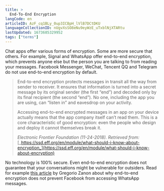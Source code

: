 ```yaml
---
title: >
  End-To-End Encryption
langCode: en
articleID: AzF_cq1BLy_0up3ICBpH_lVlB7DCtDKU
languageCollectionID: nUgvXsSO8eNu9eyWzE_uTxblNjXTARtu
lastUpdated: 1673685329952
tags: ["terms"]
---
```


Chat apps offer various forms of encryption. Some are more secure that others. For example, Signal and WhatsApp offer end-to-end encryption, which prevents anyone else but the person you are talking to from reading your messages. Facebook Messenger, WeChat, Tencent QQ and Telegram do not use end-to-end encryption by default.

> End-to-end encryption protects messages in transit all the way from sender to receiver. It ensures that information is turned into a secret message by its original sender (the first “end”) and decoded only by its final recipient (the second “end”). No one, including the app you are using, can “listen in” and eavesdrop on your activity.
> 
> Accessing end-to-end encrypted messages in an app on your device actually means that the app company itself can’t read them. This is a core characteristic of good encryption: even the people who design and deploy it cannot themselves break it.
> 
> _Electronic Frontier Foundation (11-24-2018). Retrieved from:_  
> [_https://ssd.eff.org/en/module/what-should-i-know-about-encryption_](https://ssd.eff.org/en/module/what-should-i-know-about-encryption)

No technology is 100% secure. Even end-to-end encryption does not guarantee that your conversations might be vulnerable for outsiders. Read for example [this article](https://medium.com/@gzanon/no-end-to-end-encryption-does-not-prevent-facebook-from-accessing-whatsapp-chats-d7c6508731b2) by Gregorio Zanon about why end-to-end encryption does not prevent Facebook from accessing WhatsApp messages.